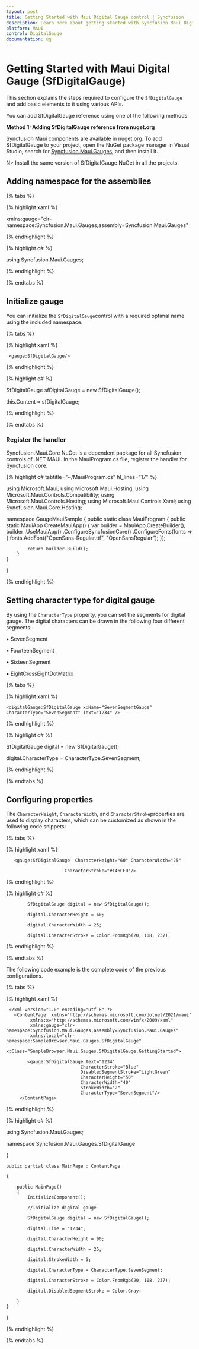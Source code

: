 ```yaml
---
layout: post
title: Getting Started with Maui Digital Gauge control | Syncfusion
description: Learn here about getting started with Syncfusion Maui Digital Gauge (SfDigitalGauge) control, its elements and more.
platform: MAUI
control: DigitalGauge
documentation: ug
---
```

# Getting Started with Maui Digital Gauge (SfDigitalGauge)

This section explains the steps required to configure the `SfDigitalGauge` and add basic elements to it using various APIs.



You can add SfDigitalGauge reference using one of the following methods:

**Method 1: Adding SfDigitalGauge reference from nuget.org**

Syncfusion Maui components are available in [nuget.org](https://www.nuget.org/). To add SfDigitalGauge to your project, open the NuGet package manager in Visual Studio, search for [Syncfusion.Maui.Gauges](https://www.nuget.org/packages/Syncfusion.Maui.Gauges/25.2.4?_src=template), and then install it.

N> Install the same version of SfDigitalGauge NuGet in all the projects.


## Adding namespace for the assemblies

{% tabs %}

{% highlight xaml %}

xmlns:gauge="clr-namespace:Syncfusion.Maui.Gauges;assembly=Syncfusion.Maui.Gauges"

{% endhighlight %}

{% highlight c# %}

using Syncfusion.Maui.Gauges;

{% endhighlight %}

{% endtabs %}


## Initialize gauge

You can initialize the `SfDigitalGauge`control with a required optimal name using the included namespace.

{% tabs %}

{% highlight xaml %}

     <gauge:SfDigitalGauge/> 

{% endhighlight %}

{% highlight c# %}

SfDigitalGauge sfDigitalGauge = new SfDigitalGauge();

this.Content = sfDigitalGauge;

{% endhighlight %}

{% endtabs %}

### Register the handler

Syncfusion.Maui.Core NuGet is a dependent package for all Syncfusion controls of .NET MAUI. In the MauiProgram.cs file, register the handler for Syncfusion core.

{% highlight c# tabtitle="~/MauiProgram.cs" hl_lines="17" %}

using Microsoft.Maui;
using Microsoft.Maui.Hosting;
using Microsoft.Maui.Controls.Compatibility;
using Microsoft.Maui.Controls.Hosting;
using Microsoft.Maui.Controls.Xaml;
using Syncfusion.Maui.Core.Hosting;

namespace GaugeMauiSample
{
    public static class MauiProgram
    {
        public static MauiApp CreateMauiApp()
        {
            var builder = MauiApp.CreateBuilder();
            builder
            .UseMauiApp<App>()
            .ConfigureSyncfusionCore()
            .ConfigureFonts(fonts =>
            {
                fonts.AddFont("OpenSans-Regular.ttf", "OpenSansRegular");
            });

            return builder.Build();
        }
    }
}

{% endhighlight %} 

## Setting character type for digital gauge

By using the `CharacterType` property, you can set the segments for digital gauge. The digital characters can be drawn in the following four different segments:

•	SevenSegment

•	FourteenSegment

•	SixteenSegment

•	EightCrossEightDotMatrix

{% tabs %}

{% highlight xaml %}

    <digitalGauge:SfDigitalGauge x:Name="SevenSegmentGauge" CharacterType="SevenSegment" Text="1234" />

{% endhighlight %}

{% highlight c# %}

SfDigitalGauge digital = new SfDigitalGauge();

digital.CharacterType = CharacterType.SevenSegment;

{% endhighlight %}

{% endtabs %}

## Configuring properties

The `CharacterHeight`, `CharacterWidth`, and `CharacterStroke`properties are used to display characters, which can be customized as shown in the following code snippets:

{% tabs %}

{% highlight xaml %}

       <gauge:SfDigitalGauge  CharacterHeight="60" CharacterWidth="25" 
                                                    
                          CharacterStroke="#146CED"/>


{% endhighlight %}

{% highlight c# %}

            SfDigitalGauge digital = new SfDigitalGauge();

            digital.CharacterHeight = 60;

            digital.CharacterWidth = 25;

            digital.CharacterStroke = Color.FromRgb(20, 108, 237);

{% endhighlight %}

{% endtabs %}

The following code example is the complete code of the previous configurations.

{% tabs %}

{% highlight xaml %}

     <?xml version="1.0" encoding="utf-8" ?>
       <ContentPage  xmlns="http://schemas.microsoft.com/dotnet/2021/maui"
             xmlns:x="http://schemas.microsoft.com/winfx/2009/xaml"
             xmlns:gauge="clr-namespace:Syncfusion.Maui.Gauges;assembly=Syncfusion.Maui.Gauges"
             xmlns:local="clr-namespace:SampleBrowser.Maui.Gauges.SfDigitalGauge"
             x:Class="SampleBrowser.Maui.Gauges.SfDigitalGauge.GettingStarted">

            <gauge:SfDigitalGauge Text="1234"
                                CharacterStroke="Blue"
                                DisabledSegmentStroke="LightGreen"
                                CharacterHeight="50"
                                CharacterWidth="40"
                                StrokeWidth="2"
                                CharacterType="SevenSegment"/>
         </ContentPage>

{% endhighlight %}

{% highlight c# %}

using Syncfusion.Maui.Gauges;

namespace Syncfusion.Maui.Gauges.SfDigitalGauge

{

    public partial class MainPage : ContentPage

    {

        public MainPage()
        {
            InitializeComponent();

            //Initialize digital gauge

            SfDigitalGauge digital = new SfDigitalGauge();

            digital.Time = "1234";

            digital.CharacterHeight = 90;

            digital.CharacterWidth = 25;

            digital.StrokeWidth = 5;

            digital.CharacterType = CharacterType.SevenSegment;

            digital.CharacterStroke = Color.FromRgb(20, 108, 237);

            digital.DisabledSegmentStroke = Color.Gray;

        }
    }
}

{% endhighlight %}

{% endtabs %}


